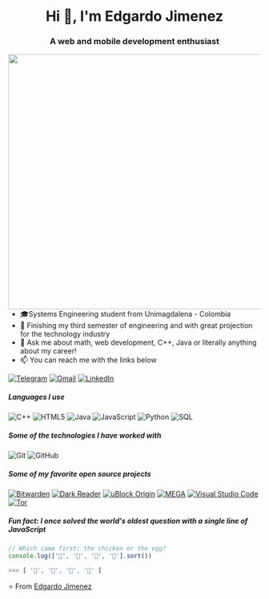 <h1 align="center">Hi 👋, I'm Edgardo Jimenez</h1>
<h3 align="center">A web and mobile development enthusiast</h3>
<img align='right' src="https://raw.githubusercontent.com/abhisheknaiidu/abhisheknaiidu/master/code.gif" width="510">













- 🎓Systems Engineering student from Unimagdalena - Colombia
- :test_tube: Finishing my third semester of engineering and with great projection for the technology industry
- :speech_balloon: Ask me about math, web development, C++, Java or literally anything about my career!
- :mailbox: You can reach me with the links below

[![Telegram](https://img.shields.io/badge/-TELEGRAM-2CA5E0?style=for-the-badge&logo=telegram&logoColor=white)](https://msng.link/o/?@EdgardoDJN=tg)
[![Gmail](https://img.shields.io/badge/-GMAIL-D14836?style=for-the-badge&logo=gmail&logoColor=white)](mailto:info@example.com?&subject=&cc=&bcc=&body=https://mail.google.com/mail/u/0/?pli=1#inbox%0A)
[![LinkedIn](https://img.shields.io/badge/-LINKEDIN-0077B5?style=for-the-badge&logo=linkedin&logoColor=white)](https://www.linkedin.com/shareArticle?mini=true&url=https://www.linkedin.com/in/edgardo-david-jimenez-06b45018a/)

##### Languages I use

![C++](https://img.shields.io/badge/-C++-000000?style=flat&logo=c%2B%2B)
![HTML5](https://img.shields.io/badge/-HTML5-000000?style=flat&logo=html5)
![Java](https://img.shields.io/badge/-Java-000000?style=flat&logo=java)
![JavaScript](https://img.shields.io/badge/-JavaScript-000000?style=flat&logo=javascript)
![Python](https://img.shields.io/badge/-Python-000000?style=flat&logo=python)
![SQL](https://img.shields.io/badge/-SQL-000000?style=flat&logo=postgresql)

##### Some of the technologies I have worked with

![Git](https://img.shields.io/badge/-Git-222222?style=flat&logo=git&logoColor=F05032)
![GitHub](https://img.shields.io/badge/-GitHub-222222?style=flat&logo=github&logoColor=181717)

##### Some of my favorite open source projects

[![Bitwarden](https://img.shields.io/badge/-Bitwarden-444444?style=flat&logo=bitwarden&logoColor=175DDC)](https://github.com/bitwarden)
[![Dark Reader](https://img.shields.io/badge/-Dark&#32;Reader-444444?style=flat&logo=Dark-Reader&logoColor=2f7485)](https://github.com/darkreader/darkreader)
[![uBlock Origin](https://img.shields.io/badge/-uBlock&#32;Origin-444444?style=flat&logo=UBlock-Origin&logoColor=800000)](https://github.com/gorhill/uBlock)
[![MEGA](https://img.shields.io/badge/-MEGA-444444?style=flat&logo=mega&logoColor=D9272E)](ttps://github.com/meganz/)
[![Visual Studio Code](https://img.shields.io/badge/-VSCode-444444?style=flat&logo=visual-studio-code&logoColor=007ACC)](https://github.com/microsoft/vscode)
[![Tor](https://img.shields.io/badge/-Tor-444444?style=flat&logo=tor&logoColor=7E4798)](https://www.torproject.org/)

##### Fun fact: I once solved the world's oldest question with a single line of JavaScript
<!-- wi*quL3fcV -->

```javascript
// Which came first: the chicken or the egg?
console.log(['🥚', '🐣', '🐥', '🐔'].sort())

>>> [ '🐔', '🐣', '🐥', '🥚' ]
```

⭐️ From [Edgardo Jimenez](https://github.com/EdgardoDJN)


